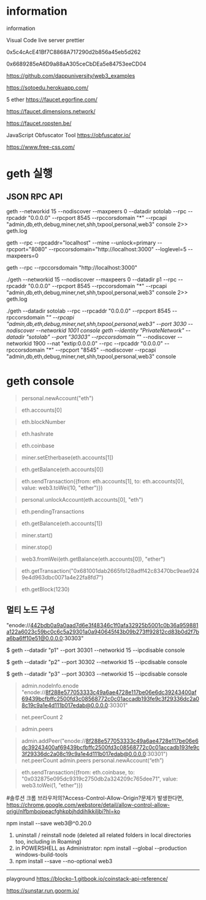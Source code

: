 # information
information

Visual Code
live server
prettier

0x5c4cAcE41Bf7C8868A717290d2b856a45eb5d262

0x6689285eA6D9a88aA305ceCbDEa5e84753eeCD04


https://github.com/dappuniversity/web3_examples

https://sotoedu.herokuapp.com/



5 ether
https://faucet.egorfine.com/

https://faucet.dimensions.network/

https://faucet.ropsten.be/

JavaScript Obfuscator Tool
https://obfuscator.io/

https://www.free-css.com/

# geth 실행
## JSON RPC API 

geth --networkid 15 --nodiscover --maxpeers 0 --datadir sotolab --rpc --rpcaddr "0.0.0.0" --rpcport 8545 --rpccorsdomain "*" --rpcapi "admin,db,eth,debug,miner,net,shh,txpool,personal,web3" console 2>> geth.log

geth --rpc --rpcaddr="localhost" --mine --unlock=primary --rpcport="8080" --rpccorsdomain="http://localhost:3000" --loglevel=5 --maxpeers=0

geth --rpc --rpccorsdomain "http://localhost:3000"


./geth --networkid 15 --nodiscover --maxpeers 0 --datadir p1 --rpc --rpcaddr "0.0.0.0" --rpcport 8545 --rpccorsdomain "*" --rpcapi "admin,db,eth,debug,miner,net,shh,txpool,personal,web3" console 2>> geth.log

./geth --datadir sotolab --rpc --rpcaddr "0.0.0.0" --rpcport 8545 --rpccorsdomain "*" --rpcapi "admin,db,eth,debug,miner,net,shh,txpool,personal,web3" --port 3030 --nodiscover --networkid 1001 console
geth --identity "PrivateNetwork" --datadir "sotolab" --port "30303" --rpccorsdomain "*" --nodiscover --networkid 1900 --nat "extip:0.0.0.0" --rpc --rpcaddr "0.0.0.0" --rpccorsdomain "*" --rpcport "8545" --nodiscover --rpcapi "admin,db,eth,debug,miner,net,shh,txpool,personal,web3" console


# geth console
> personal.newAccount("eth")

> eth.accounts[0]

> eth.blockNumber

> eth.hashrate

> eth.coinbase

> miner.setEtherbase(eth.accounts[1])

> eth.getBalance(eth.accounts[0])

> eth.sendTransaction({from: eth.accounts[1], to: eth.accounts[0], value: web3.toWei(10, "ether")})

> personal.unlockAccount(eth.accounts[0], "eth")

> eth.pendingTransactions

> eth.getBalance(eth.accounts[1])

> miner.start()

> miner.stop()

> web3.fromWei(eth.getBalance(eth.accounts[0]), "ether") 

> eth.getTransaction("0x681001dab2665fb128adff42c83470bc9eae9249e4d963dbc0071a4e22fa8fd7")

> eth.getBlock(1230)

## 멀티 노드 구성
"enode://442bdb0a9a0aad7d6e3f48346c1f0afa32925b5001c0b36a959881a122a6023c59bc0c6c5a29301a0a940645f43b09b273ff92812cd83b0d2f7ba6ba6ff10e51@0.0.0.0:30303"

$ geth --datadir "p1" --port 30301 --networkid 15 --ipcdisable console 

$ geth --datadir "p2" --port 30302 --networkid 15 --ipcdisable console 

$ geth --datadir "p3" --port 30303 --networkid 15 --ipcdisable console 



> admin.nodeInfo.enode
"enode://8f288e577053333c49a6ae4728e117be06e6dc39243400af69439bcfbffc2500fd3c08568772c0c01accadb193fe9c3f29336dc2a08c19c9a1e4d111b017edab@0.0.0.0:30301"

> net.peerCount
2

> admin.peers


> admin.addPeer("enode://8f288e577053333c49a6ae4728e117be06e6dc39243400af69439bcfbffc2500fd3c08568772c0c01accadb193fe9c3f29336dc2a08c19c9a1e4d111b017edab@0.0.0.0:30301")
> net.peerCount
> admin.peers
> personal.newAccount(“eth”)

> eth.sendTransaction({from: eth.coinbase, to: "0x032875e095dc9319c2750db2a324209c765dee71", value: web3.toWei(1, "ether")})


#솔루션
크롬 브라우저의?Access-Control-Allow-Origin?문제가 발생한다면, https://chrome.google.com/webstore/detail/allow-control-allow-origi/nlfbmbojpeacfghkpbjhddihlkkiljbi?hl=ko

npm install --save web3@^0.20.0

1. uninstall / reinstall node (deleted all related folders in local directories too, including in Roaming)
2. in POWERSHELL as Administrator: npm install --global --production windows-build-tools
3. npm install --save --no-optional web3




---------------------------------
playground
https://blocko-1.gitbook.io/coinstack-api-reference/

https://sunstar.run.goorm.io/
